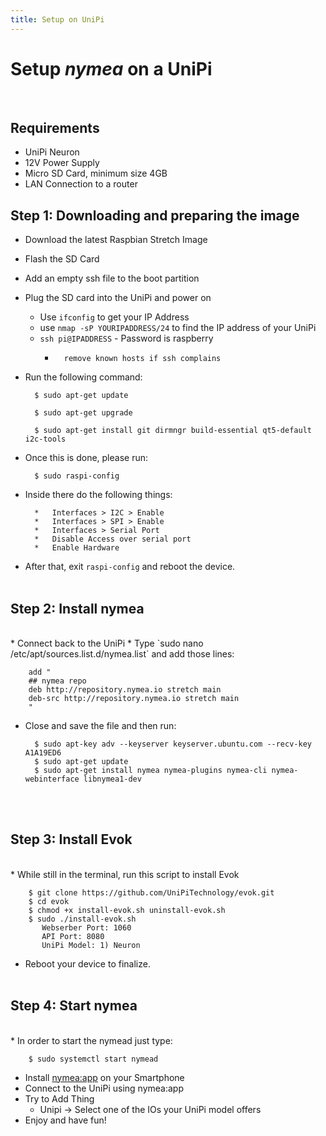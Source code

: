 ```yaml
---
title: Setup on UniPi
---
```


# Setup *nymea* on a UniPi
<br />

## Requirements
 
* UniPi Neuron
* 12V Power Supply
* Micro SD Card, minimum size 4GB
* LAN Connection to a router

## Step 1: Downloading and preparing the image

* Download the latest Raspbian Stretch Image
* Flash the SD Card
* Add an empty ssh file to the boot partition
* Plug the SD card into the UniPi and power on
    *	Use `ifconfig` to get your IP Address
    *	use `nmap -sP YOURIPADDRESS/24` to find the IP address of your UniPi
    *	`ssh pi@IPADDRESS` - Password is raspberry
        *		remove known hosts if ssh complains
* Run the following command:

        $ sudo apt-get update

        $ sudo apt-get upgrade

        $ sudo apt-get install git dirmngr build-essential qt5-default i2c-tools

* Once this is done, please run: 

        $ sudo raspi-config

* Inside there do the following things:


        *	Interfaces > I2C > Enable
        *	Interfaces > SPI > Enable
        *	Interfaces > Serial Port
        *	Disable Access over serial port
        *	Enable Hardware

* After that, exit `raspi-config` and reboot the device.
<br /><br />
## Step 2: Install nymea
<br />
* Connect back to the UniPi
* Type `sudo nano /etc/apt/sources.list.d/nymea.list` and add those lines:

        add "
        ## nymea repo
        deb http://repository.nymea.io stretch main
        deb-src http://repository.nymea.io stretch main
        "

* Close and save the file and then run:

        $ sudo apt-key adv --keyserver keyserver.ubuntu.com --recv-key A1A19ED6
        $ sudo apt-get update
        $ sudo apt-get install nymea nymea-plugins nymea-cli nymea-webinterface libnymea1-dev
<br /><br />
## Step 3: Install Evok
<br />
* While still in the terminal, run this script to install Evok

        $ git clone https://github.com/UniPiTechnology/evok.git
        $ cd evok
        $ chmod +x install-evok.sh uninstall-evok.sh
        $ sudo ./install-evok.sh
           Webserber Port: 1060
	       API Port: 8080
	       UniPi Model: 1) Neuron

* Reboot your device to finalize.
<br /><br />
## Step 4: Start nymea
<br />
* In order to start the nymead just type:

        $ sudo systemctl start nymead

* Install [nymea:app](/en/wiki/nymea/master/clients/nymea-app) on your Smartphone
* Connect to the UniPi using nymea:app
* Try to Add Thing
    *	Unipi → Select one of the IOs your UniPi model offers
* Enjoy and have fun!